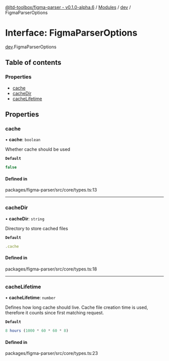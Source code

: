 [@ltd-toolbox/figma-parser - v0.1.0-alpha.6](../README.md) / [Modules](../modules.md) / [dev](../modules/dev.md) / FigmaParserOptions

# Interface: FigmaParserOptions

[dev](../modules/dev.md).FigmaParserOptions

## Table of contents

### Properties

- [cache](dev.FigmaParserOptions.md#cache)
- [cacheDir](dev.FigmaParserOptions.md#cachedir)
- [cacheLifetime](dev.FigmaParserOptions.md#cachelifetime)

## Properties

### cache

• **cache**: `boolean`

Whether cache should be used

**`Default`**

```ts
false
```

#### Defined in

packages/figma-parser/src/core/types.ts:13

___

### cacheDir

• **cacheDir**: `string`

Directory to store cached files

**`Default`**

```ts
.cache
```

#### Defined in

packages/figma-parser/src/core/types.ts:18

___

### cacheLifetime

• **cacheLifetime**: `number`

Defines how long cache should live. Cache file creation time is used, therefore it counts since first matching request.

**`Default`**

```ts
8 hours (1000 * 60 * 60 * 8)
```

#### Defined in

packages/figma-parser/src/core/types.ts:23
